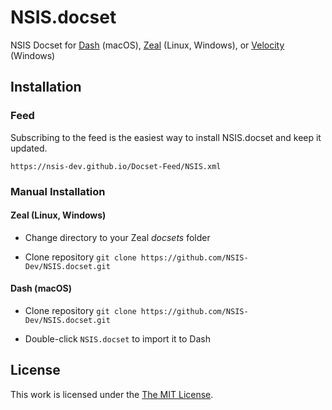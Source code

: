 # NSIS.docset

NSIS Docset for [Dash](http://kapeli.com/dash) (macOS), [Zeal](http://zealdocs.org/) (Linux, Windows), or [Velocity](https://velocity.silverlakesoftware.com/) (Windows)

## Installation

### Feed ###

Subscribing to the feed is the easiest way to install NSIS.docset and keep it updated.

    https://nsis-dev.github.io/Docset-Feed/NSIS.xml

### Manual Installation

#### Zeal (Linux, Windows)

- Change directory to your Zeal *docsets* folder

- Clone repository `git clone https://github.com/NSIS-Dev/NSIS.docset.git`

#### Dash (macOS)

- Clone repository `git clone https://github.com/NSIS-Dev/NSIS.docset.git`

- Double-click `NSIS.docset` to import it to Dash

## License

This work is licensed under the [The MIT License](LICENSE).
